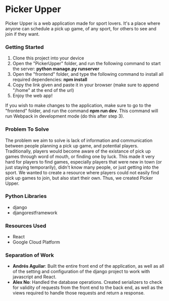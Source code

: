 # Picker Upper
Picker Upper is a web application made for sport lovers. It's a place where anyone can schedule a pick up game, of any sport, for others to see and join if they want.

### Getting Started
1. Clone this project into your device
2. Open the "PickerUpper" folder, and run the following command to start the server: **python manage.py runserver**
3. Open the "frontend" folder, and type the following command to install all required dependencies: **npm install**
4. Copy the link given and paste it in your browser (make sure to append "/home" at the end of the url)
5. Enjoy the web app!

If you wish to make changes to the application, make sure to go to the "frontend" folder, and run the command **npm run dev**. This command will run Webpack in development mode (do this after step 3).

### Problem To Solve
The problem we aim to solve is lack of information and communication between people planning a pick up game, and potential players. Traditionally, players would become aware of the existance of pick up games through word of mouth, or finding one by luck. This made it very hard for players to find games, especially players that were new in town (or just staying temporarily), didn't know many people, or just getting into the sport. We wanted to create a resource where players could not easily find pick up games to join, but also start their own. Thus, we created Picker Upper.

### Python Libraries
- django
- djangorestframework

### Resources Used
- React
- Google Cloud Platform

### Separation of Work
- **Andrés Aguilar**: Built the entire front end of the application, as well as all of the setting and configuration of the django project to work with javascript and React.
- **Alex No**: Handled the database operations. Created serializers to check for validity of requests from the front end to the back end, as well as the views required to handle those requests and return a response. 
